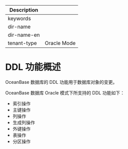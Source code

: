 | Description   |                 |
|---------------|-----------------|
| keywords      |                 |
| dir-name      |                 |
| dir-name-en   |                 |
| tenant-type   | Oracle Mode     |

# DDL 功能概述

OceanBase 数据库的 DDL 功能用于数据库对象的变更。

OceanBase 数据库 Oracle 模式下所支持的 DDL 功能如下：

* 索引操作
* 主键操作
* 列操作
* 生成列操作
* 外键操作
* 表操作
* 分区操作
